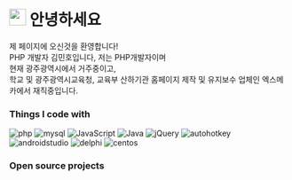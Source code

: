 <h1><img src="https://emojis.slackmojis.com/emojis/images/1531849430/4246/blob-sunglasses.gif?1531849430" width="30"/> 안녕하세요 </h1>


<p>제 페이지에 오신것을 환영합니다! </br> PHP 개발자 김민호입니다, 저는 PHP개발자이며 </br>현재 광주광역시에서 거주중이고, </br> 학교 및 광주광역시교육청, 교육부 산하기관 홈페이지 제작 및 유지보수 업체인 엑스메카에서 재직중입니다.</b></p>
<h3>Things I code with</h3>
<p>
  <img alt="php" src="https://img.shields.io/badge/-php-777BB4?style=flat-square&logo=PHP&logoColor=white" />
  <img alt="mysql" src="https://img.shields.io/badge/-mysql-8DD6F9?style=flat-square&logo=mysql&logoColor=white" /> 
  <img alt="JavaScript" src="https://img.shields.io/badge/-JavaScript-46a2f1?style=flat-square&logo=JavaScript&logoColor=white" />
  <img alt="Java" src="https://img.shields.io/badge/-Java-1a73e8?style=flat-square&logo=Java&logoColor=white" />
  <img alt="jQuery" src="https://img.shields.io/badge/-jQuery-007ACC?style=flat-square&logo=jQuery&logoColor=white" />
  <img alt="autohotkey" src="https://img.shields.io/badge/-autohotkey-334455?style=flat-square&logo=autohotkey&logoColor=white" />
  <img alt="androidstudio" src="https://img.shields.io/badge/-androidstudio-3DDC84?style=flat-square&logo=androidstudio&logoColor=white" />
  <img alt="delphi" src="https://img.shields.io/badge/-delphi-E62431?style=flat-square&logo=delphi&logoColor=white" />
  <img alt="centos" src="https://img.shields.io/badge/-centos-262577?style=flat-square&logo=centos&logoColor=white" />  
</p>
<h3>Open source projects</h3>
